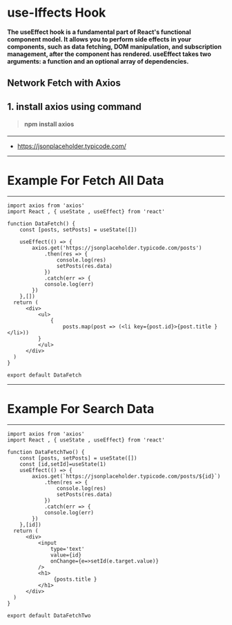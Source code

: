 
# use-Iffects Hook

**The useEffect hook is a fundamental part of React's functional component model. It allows you to perform side effects in your components, such as data fetching, DOM manipulation, and subscription management, after the component has rendered. useEffect takes two arguments: a function and an optional array of dependencies.**

## Network Fetch with Axios

## 1. install axios using command


> #### npm install axios


<hr>

- https://jsonplaceholder.typicode.com/

<hr>

# Example For Fetch All Data

<hr>

```
import axios from 'axios'
import React , { useState , useEffect} from 'react'

function DataFetch() {
    const [posts, setPosts] = useState([])
    
    useEffect(() => {
        axios.get('https://jsonplaceholder.typicode.com/posts')
            .then(res => {
                console.log(res)
                setPosts(res.data)
            })
            .catch(err => {
            console.log(err)
        })
    },[])
  return (
      <div>
          <ul>
              {
                  posts.map(post => (<li key={post.id}>{post.title }</li>))   
          }
          </ul>
      </div>
  )
}

export default DataFetch

```

<hr>

# Example For Search Data

<hr>

```
import axios from 'axios'
import React , { useState , useEffect} from 'react'

function DataFetchTwo() {
    const [posts, setPosts] = useState([])
    const [id,setId]=useState(1)
    useEffect(() => {
        axios.get(`https://jsonplaceholder.typicode.com/posts/${id}`)
            .then(res => {
                console.log(res)
                setPosts(res.data)
            })
            .catch(err => {
            console.log(err)
        })
    },[id])
  return (
      <div>
          <input
              type='text'
              value={id}
              onChange={e=>setId(e.target.value)}
          />
          <h1>
               {posts.title }   
          </h1>
      </div>
  )
}

export default DataFetchTwo
```
